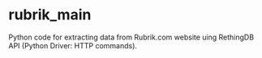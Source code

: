 # rubrik_main
Python code for extracting data from Rubrik.com website uing RethingDB API (Python Driver: HTTP commands).
